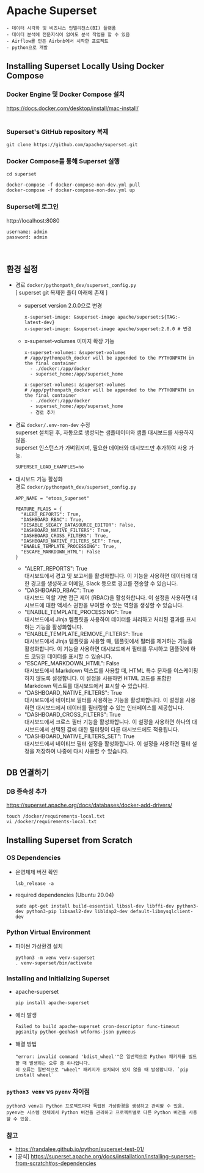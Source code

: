 # Apache Superset
```
- 데이터 시각화 및 비즈니스 인텔리전스(BI) 플랫폼
- 데이터 분석에 전문지식이 없어도 분석 작업을 할 수 있음
- Airflow를 만든 Airbnb에서 시작한 프로젝트
- python으로 개발
```

## Installing Superset Locally Using Docker Compose

### Docker Engine 및 Docker Compose 설치
https://docs.docker.com/desktop/install/mac-install/
<br><br>

### Superset's GitHub repository 복제
```
git clone https://github.com/apache/superset.git
```

### Docker Compose를 통해 Superset 실행
```
cd superset
```

```
docker-compose -f docker-compose-non-dev.yml pull
docker-compose -f docker-compose-non-dev.yml up
```

### Superset에 로그인
http://localhost:8080
```
username: admin
password: admin
```

<br>

## 환경 설정  
- 경로 `docker/pythonpath_dev/superset_config.py`<br>
  [ superset git 복제한 폴더 아래에 존재 ]
  - superset version 2.0.0으로 변경<br>
    ```
    x-superset-image: &superset-image apache/superset:${TAG:-latest-dev}
    x-superset-image: &superset-image apache/superset:2.0.0 # 변경
    ```
  
  - x-superset-volumes 이미지 확장 기능
    ```
    x-superset-volumes: &superset-volumes
    # /app/pythonpath_docker will be appended to the PYTHONPATH in the final container
      - ./docker:/app/docker
      - superset_home:/app/superset_home
    
    x-superset-volumes: &superset-volumes
    # /app/pythonpath_docker will be appended to the PYTHONPATH in the final container
      - ./docker:/app/docker
      - superset_home:/app/superset_home
      - 경로 추가
    ```

- 경로 `docker/.env-non-dev` 수정<br>
  superset 설치된 후, 자동으로 생성되는 샘플데이터와 샘플 대시보드를 사용하지 않음.<br>
  superset 인스턴스가 가벼워지며, 필요한 데이터와 대시보드만 추가하여 사용 가능.<br>
  ```
  SUPERSET_LOAD_EXAMPLES=no
  ```
    
- 대시보드 기능 활성화<br>
  경로 `docker/pythonpath_dev/superset_config.py`
  
  ```
  APP_NAME = "etoos_Superset"
  
  FEATURE_FLAGS = {
    "ALERT_REPORTS": True,
    "DASHBOARD_RBAC": True,
    "DISABLE_SEGACY_DATASOURCE_EDITOR": False,
    "DASHBOARD_NATIVE_FILTERS": True,
    "DASHBOARD_CROSS_FILTERS": True,
    "DASHBOARD_NATIVE_FILTERS_SET": True,
    "ENABLE_TEMPLATE_PROCESSING": True,
    "ESCAPE_MARKDOWN_HTML": False
  }
  ```
  - "ALERT_REPORTS": True<br>
    대시보드에서 경고 및 보고서를 활성화합니다. 이 기능을 사용하면 데이터에 대한 경고를 생성하고 이메일, Slack 등으로 경고를 전송할 수 있습니다.
  - "DASHBOARD_RBAC": True<br>
    대시보드 역할 기반 접근 제어 (RBAC)을 활성화합니다. 이 설정을 사용하면 대시보드에 대한 액세스 권한을 부여할 수 있는 역할을 생성할 수 있습니다.
  - "ENABLE_TEMPLATE_PROCESSING": True<br>
    대시보드에서 Jinja 템플릿을 사용하여 데이터를 처리하고 처리된 결과를 표시하는 기능을 활성화합니다.
  - "ENABLE_TEMPLATE_REMOVE_FILTERS": True<br>
    대시보드에서 Jinja 템플릿을 사용할 때, 템플릿에서 필터를 제거하는 기능을 활성화합니다. 이 기능을 사용하면 대시보드에서 필터를 무시하고 템플릿에 하드 코딩된 데이터를 표시할 수 있습니다.
  - "ESCAPE_MARKDOWN_HTML": False<br>
    대시보드에서 Markdown 텍스트를 사용할 때, HTML 특수 문자를 이스케이핑하지 않도록 설정합니다. 이 설정을 사용하면 HTML 코드를 포함한 Markdown 텍스트를 대시보드에서 표시할 수 있습니다.
  - "DASHBOARD_NATIVE_FILTERS": True<br>
    대시보드에서 네이티브 필터를 사용하는 기능을 활성화합니다. 이 설정을 사용하면 대시보드에서 데이터를 필터링할 수 있는 인터페이스를 제공합니다.
  - "DASHBOARD_CROSS_FILTERS": True<br>
    대시보드에서 크로스 필터 기능을 활성화합니다. 이 설정을 사용하면 하나의 대시보드에서 선택된 값에 대한 필터링이 다른 대시보드에도 적용됩니다.
  - "DASHBOARD_NATIVE_FILTERS_SET": True<br>
    대시보드에서 네이티브 필터 설정을 활성화합니다. 이 설정을 사용하면 필터 설정을 저장하여 나중에 다시 사용할 수 있습니다.

## DB 연결하기

### DB 종속성 추가
https://superset.apache.org/docs/databases/docker-add-drivers/
```
touch /docker/requirements-local.txt
vi /docker/requirements-local.txt
```

## Installing Superset from Scratch

### OS Dependencies
  
- 운영체제 버전 확인
  ```
  lsb_release -a
  ```
- required dependencies (Ubuntu 20.04)
  ```
  sudo apt-get install build-essential libssl-dev libffi-dev python3-dev python3-pip libsasl2-dev libldap2-dev default-libmysqlclient-dev
  ```

### Python Virtual Environment
  
- 파이썬 가상환경 설치
  ```
  python3 -m venv venv-superset
  . venv-superset/bin/activate
  ```

### Installing and Initializing Superset
  
- apache-superset
  ```
  pip install apache-superset
  ```
- 에러 발생
  ```
  Failed to build apache-superset cron-descriptor func-timeout pgsanity python-geohash wtforms-json pymeeus
  ```
- 해결 방법
  ```
  "error: invalid command 'bdist_wheel'"은 일반적으로 Python 패키지를 빌드할 때 발생하는 오류 중 하나입니다. 
  이 오류는 일반적으로 "wheel" 패키지가 설치되어 있지 않을 때 발생합니다. `pip install wheel`
  ```
  

### `python3 venv` vs `pyenv` 차이점
```
python3 venv는 Python 프로젝트마다 독립된 가상환경을 생성하고 관리할 수 있음.
pyenv는 시스템 전체에서 Python 버전을 관리하고 프로젝트별로 다른 Python 버전을 사용할 수 있음.
```

### 참고
- https://randalee.github.io/python/superset-test-01/
- [공식] https://superset.apache.org/docs/installation/installing-superset-from-scratch#os-dependencies
